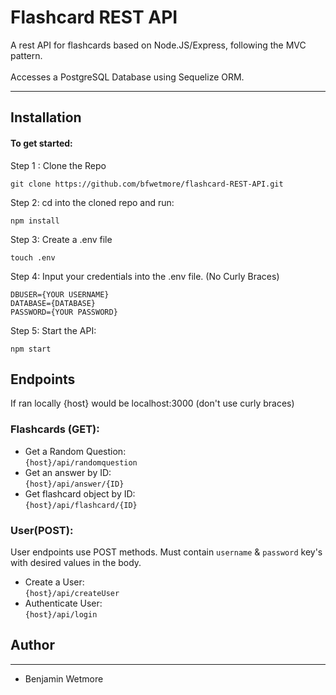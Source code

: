 # Flashcard REST API

A rest API for flashcards based on Node.JS/Express, following the MVC pattern.\
\
Accesses a PostgreSQL Database using Sequelize ORM.

***

## Installation

#### To get started:

Step 1 : Clone the Repo

```
git clone https://github.com/bfwetmore/flashcard-REST-API.git
```

Step 2: cd into the cloned repo and run:

```
npm install
```

Step 3: Create a .env file

```
touch .env
```

Step 4: Input your credentials into the .env file. (No Curly Braces)

```
DBUSER={YOUR USERNAME}
DATABASE={DATABASE}
PASSWORD={YOUR PASSWORD}
```

Step 5: Start the API:

```
npm start
```

## Endpoints

If ran locally {host} would be localhost:3000 (don't use curly braces)

### Flashcards (GET):

* Get a Random Question:\
  ```{host}/api/randomquestion```
* Get an answer by ID:\
  ```{host}/api/answer/{ID}```
* Get flashcard object by ID:\
  ```{host}/api/flashcard/{ID}```

### User(POST):

User endpoints use POST methods. Must contain `username` & `password` key's
with desired values in the body.

* Create a User:\
  `{host}/api/createUser`
* Authenticate User:\
  `{host}/api/login`

## Author

---

* Benjamin Wetmore